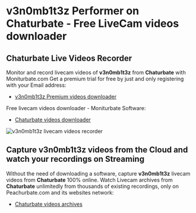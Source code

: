 # v3n0mb1t3z Performer on Chaturbate - Free LiveCam videos downloader

## Chaturbate Live Videos Recorder

Monitor and record livecam videos of **v3n0mb1t3z** from **Chaturbate** with Moniturbate.com
Get a premium trial for free by just and only registering with your Email address:
* [v3n0mb1t3z Premium videos downloader](https://moniturbate.com/request-demo-licence-key.html)

Free livecam videos downloader - Moniturbate Software:
* [Chaturbate videos downloader](https://moniturbate.com/moniturbate-download-software.html)

![v3n0mb1t3z livecam videos recorder](https://peachurnet.com/templates/moniturbate-software.png)


## Capture v3n0mb1t3z videos from the Cloud and watch your recordings on Streaming

Without the need of downloading a software, capture **v3n0mb1t3z** livecam videos from **Chaturbate** 100% online.
Watch Livecam archives from **Chaturbate** unlimitedly from thousands of existing recordings, only on Peachurbate.com and its websites network:
* [Chaturbate videos archives](https://peachurnet.com/)